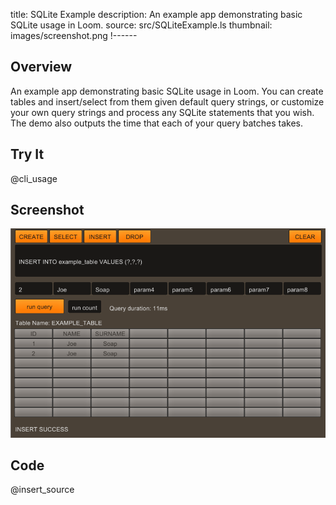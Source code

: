 title: SQLite Example
description: An example app demonstrating basic SQLite usage in Loom.
source: src/SQLiteExample.ls
thumbnail: images/screenshot.png
!------

## Overview

An example app demonstrating basic SQLite usage in Loom.  You can create tables and insert/select from them given default query strings, or customize your own query strings and process any SQLite statements that you wish.  The demo also outputs the time that each of your query batches takes.


## Try It
@cli_usage

## Screenshot
![SQLiteExample Screenshot](images/screenshot.png)

## Code
@insert_source
